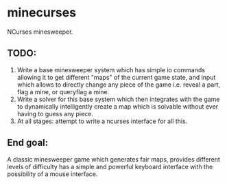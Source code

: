 minecurses
==========

NCurses minesweeper.

TODO:
-----
1. Write a base minesweeper system which has simple io commands allowing it to get different "maps" of the current game state, and input which allows to directly change any piece of the game i.e. reveal a part, flag a mine, or queryflag a mine.
2. Write a solver for this base system which then integrates with the game to dynamically intelligently create a map which is solvable without ever having to guess any piece.
3. At all stages: attempt to write a ncurses interface for all this.

End goal:
---------
A classic minesweeper game which generates fair maps, provides different levels of difficulty has a simple and powerful keyboard interface with the possibility of a mouse interface.
